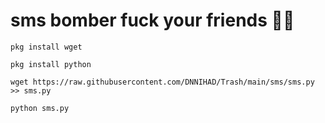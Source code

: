 # sms bomber fuck your friends 😬😅

`pkg install wget`

`pkg install python`

`wget https://raw.githubusercontent.com/DNNIHAD/Trash/main/sms/sms.py >> sms.py`

`python sms.py`
